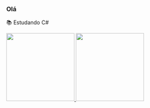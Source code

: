 ### Olá

📚 Estudando C#

 <div>
  <a href="https://github.com/gusz404">
  <img height="180em" src="https://github-readme-stats.vercel.app/api?username=gusz404&show_icons=true&theme=outrun&include_all_commits=true&count_private=true"/>
  <img height="180em" src="https://github-readme-stats.vercel.app/api/top-langs/?username=gusz404&layout=compact&langs_count=7&theme=outrun"/>
</div>
